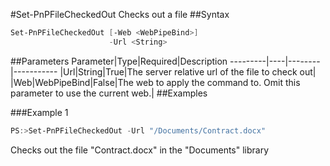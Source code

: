#Set-PnPFileCheckedOut
Checks out a file
##Syntax
```powershell
Set-PnPFileCheckedOut [-Web <WebPipeBind>]
                      -Url <String>
```


##Parameters
Parameter|Type|Required|Description
---------|----|--------|-----------
|Url|String|True|The server relative url of the file to check out|
|Web|WebPipeBind|False|The web to apply the command to. Omit this parameter to use the current web.|
##Examples

###Example 1
```powershell
PS:>Set-PnPFileCheckedOut -Url "/Documents/Contract.docx"
```
Checks out the file "Contract.docx" in the "Documents" library

